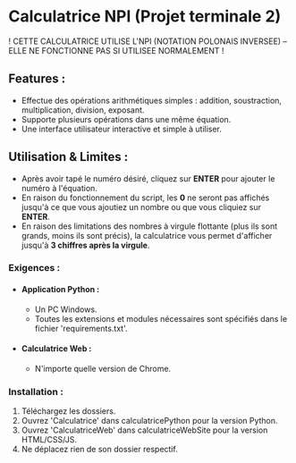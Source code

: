 # Calculatrice NPI (Projet terminale 2)

! CETTE CALCULATRICE UTILISE L'NPI (NOTATION POLONAIS INVERSEE) – ELLE NE FONCTIONNE PAS SI UTILISEE NORMALEMENT !

## Features :
- Effectue des opérations arithmétiques simples : addition, soustraction, multiplication, division, exposant.
- Supporte plusieurs opérations dans une même équation.
- Une interface utilisateur interactive et simple à utiliser.

## Utilisation & Limites :
- Après avoir tapé le numéro désiré, cliquez sur **ENTER** pour ajouter le numéro à l'équation.
- En raison du fonctionnement du script, les **0** ne seront pas affichés jusqu'à ce que vous ajoutiez un nombre ou que vous cliquiez sur **ENTER**.
- En raison des limitations des nombres à virgule flottante (plus ils sont grands, moins ils sont précis), la calculatrice vous permet d'afficher jusqu'à **3 chiffres après la virgule**.

### Exigences :
- #### Application Python :
  - Un PC Windows.
  - Toutes les extensions et modules nécessaires sont spécifiés dans le fichier 'requirements.txt'.
- #### Calculatrice Web :
  - N'importe quelle version de Chrome.

### Installation :
1. Téléchargez les dossiers.
2. Ouvrez 'Calculatrice' dans calculatricePython pour la version Python.
3. Ouvrez 'CalculatriceWeb' dans calculatriceWebSite pour la version HTML/CSS/JS.
4. Ne déplacez rien de son dossier respectif.

